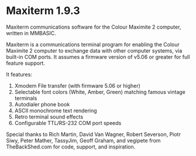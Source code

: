 # Maxiterm 1.9.3
Maxiterm communications software for the Colour Maximite 2 computer, written in MMBASIC.

Maxiterm is a communications terminal program for enabling the Colour Maximite 2 computer to exchange data with other computer systems, via built-in COM ports. It assumes a firmware version of v5.06 or greater for full feature support. 

It features:
1. Xmodem File transfer (with firmware 5.06 or higher)
2. Selectable font colors (White, Amber, Green) matching famous vintage terminals
3. Autodialer phone book
4. ASCII monochrome text rendering
5. Retro terminal sound effects
6. Configurable TTL/RS-232 COM port speeds


Special thanks to Rich Martin, David Van Wagner, Robert Severson, Piotr Siwy, Peter Mather, TassyJim, Geoff Graham, and vegipete from TheBackShed.com for code, support, and inspiration.
